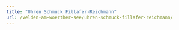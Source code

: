 ```yaml
---
title: "Uhren Schmuck Fillafer-Reichmann"
url: /velden-am-woerther-see/uhren-schmuck-fillafer-reichmann/
---
```

